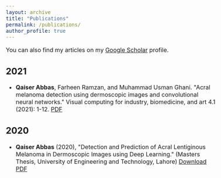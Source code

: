 ```yaml
---
layout: archive
title: "Publications"
permalink: /publications/
author_profile: true
---
```


<style type="text/css">
  body{
  font-size: 12pt;
}
</style>

You can also find my articles on my [Google Scholar](https://scholar.google.com/citations?user=oAWfLsoAAAAJ&hl=en&oi=sra) profile.

2021
------
* **Qaiser Abbas**, Farheen Ramzan, and Muhammad Usman Ghani. "Acral melanoma detection using dermoscopic images and convolutional neural networks." Visual computing for industry, biomedicine, and art 4.1 (2021): 1-12.     [PDF](https://link.springer.com/content/pdf/10.1186/s42492-021-00091-z.pdf)

2020
------
* **Qaiser Abbas** (2020), "Detection and Prediction of Acral Lentiginous Melanoma in Dermoscopic Images using Deep Learning." (Masters Thesis, University of Engineering and Technology, Lahore)  [ Download PDF](https://qaixerabbas.github.io/files/MS_Thesis.pdf)

